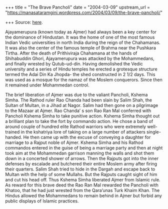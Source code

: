 +++
title = "The Brave Pancholi"
date = "2004-03-09"
upstream_url = "https://manasataramgini.wordpress.com/2004/03/09/the-brave-pancholi/"

+++
Source: [here](https://manasataramgini.wordpress.com/2004/03/09/the-brave-pancholi/).

Ajayamerupura (known today as Ajmer) had always been a key center for
the dominance of Hindustan. It was the home of one of the most famous
Indian Vedic universities in north India during the reign of the
Chahamanas. It was also the center of the famous temple of Brahma near
the Pushkara Tirtha. After the death of Prithiviraja Chahamana at the
hands of Shihabuddin Ghori, Ajayamerupura was attacked by the
Mohammedans, and finally wrested by Qutub-ud-din. Having demolished the
Vedic university and a series of Hindu temples he erected a grotesque
structure termed the Adai Din Ka Jhopda- the shed constructed in 2 1/2
days. This was used as a mosque for the namaz of the Moslem conquerors.
Since then it remained under Mohammedan control.

The brief liberation of Ajmer was due to the valiant Pancholi, Kshema
Simha. The Rathod ruler Rao Chanda had been slain by Salim Shah, the
Sultan of Multan, in a Jihad at Nagor. Salim had then gone on a
pilgrimage to the Mazaar at Ajmer. Rao Chanda’ s son Rao Ran Mal
conferred with Pancholi Kshema Simha to take punitive action. Kshema
Simha thought out a brilliant plan to take the fort by commando action.
He chose a band of around couple of hundred elite Rathod warriors who
were extremely well-trained in the kshatriya lore of taking on a large
number of attackers single-handed. He then came up with the excuse of
conveying a daughter for marriage to a Rajput noble of Ajmer. Kshema
Simha and his Rathod commandos entered in the guise of being a marriage
party and then at night took aim at the Mohammedan garrison manning the
walls and shot them down in a concerted shower of arrows. Then the
Rajputs got into the inner defenses by escalade and butchered their
entire Moslem army after firing their quarters. Salim Shah tried to hide
in the Dargah and escape back to Multan with the help of some Mullahs.
But the Rajputs caught sight of him and cut his head off. Thus Kshema
Simha liberated Ajmer from Islamic rule. As reward for this brave deed
the Rao Ran Mal rewarded the Pancholi with Khatoo, that he had just
wrested from the Qara’unas Turk Khaim Khan. The Hindus allowed the
Mohammedans to remain behind in Ajmer but forbid any public displays of
Islamic practices.

